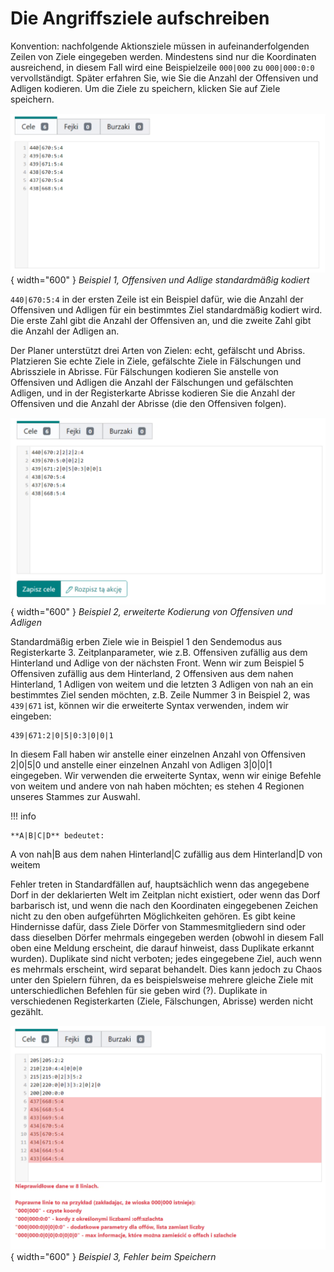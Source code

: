# Die Angriffsziele aufschreiben

Konvention: nachfolgende Aktionsziele müssen in aufeinanderfolgenden Zeilen von Ziele eingegeben werden. Mindestens sind nur die Koordinaten ausreichend, in diesem Fall wird eine Beispielzeile `000|000` zu `000|000:0:0` vervollständigt. Später erfahren Sie, wie Sie die Anzahl der Offensiven und Adligen kodieren. Um die Ziele zu speichern, klicken Sie auf Ziele speichern.

![alt text](image.png){ width="600" }
*Beispiel 1, Offensiven und Adlige standardmäßig kodiert*

`440|670:5:4` in der ersten Zeile ist ein Beispiel dafür, wie die Anzahl der Offensiven und Adligen für ein bestimmtes Ziel standardmäßig kodiert wird. Die erste Zahl gibt die Anzahl der Offensiven an, und die zweite Zahl gibt die Anzahl der Adligen an.

Der Planer unterstützt drei Arten von Zielen: echt, gefälscht und Abriss. Platzieren Sie echte Ziele in Ziele, gefälschte Ziele in Fälschungen und Abrissziele in Abrisse. Für Fälschungen kodieren Sie anstelle von Offensiven und Adligen die Anzahl der Fälschungen und gefälschten Adligen, und in der Registerkarte Abrisse kodieren Sie die Anzahl der Offensiven und die Anzahl der Abrisse (die den Offensiven folgen).

![alt text](image-1.png){ width="600" }
*Beispiel 2, erweiterte Kodierung von Offensiven und Adligen*

Standardmäßig erben Ziele wie in Beispiel 1 den Sendemodus aus Registerkarte 3. Zeitplanparameter, wie z.B. Offensiven zufällig aus dem Hinterland und Adlige von der nächsten Front. Wenn wir zum Beispiel 5 Offensiven zufällig aus dem Hinterland, 2 Offensiven aus dem nahen Hinterland, 1 Adligen von weitem und die letzten 3 Adligen von nah an ein bestimmtes Ziel senden möchten, z.B. Zeile Nummer 3 in Beispiel 2, was `439|671` ist, können wir die erweiterte Syntax verwenden, indem wir eingeben:

```
439|671:2|0|5|0:3|0|0|1
```

In diesem Fall haben wir anstelle einer einzelnen Anzahl von Offensiven 2|0|5|0 und anstelle einer einzelnen Anzahl von Adligen 3|0|0|1 eingegeben. Wir verwenden die erweiterte Syntax, wenn wir einige Befehle von weitem und andere von nah haben möchten; es stehen 4 Regionen unseres Stammes zur Auswahl.

!!! info

    **A|B|C|D** bedeutet: 
A von nah|B aus dem nahen Hinterland|C zufällig aus dem Hinterland|D von weitem

Fehler treten in Standardfällen auf, hauptsächlich wenn das angegebene Dorf in der deklarierten Welt im Zeitplan nicht existiert, oder wenn das Dorf barbarisch ist, und wenn die nach den Koordinaten eingegebenen Zeichen nicht zu den oben aufgeführten Möglichkeiten gehören. Es gibt keine Hindernisse dafür, dass Ziele Dörfer von Stammesmitgliedern sind oder dass dieselben Dörfer mehrmals eingegeben werden (obwohl in diesem Fall oben eine Meldung erscheint, die darauf hinweist, dass Duplikate erkannt wurden). Duplikate sind nicht verboten; jedes eingegebene Ziel, auch wenn es mehrmals erscheint, wird separat behandelt. Dies kann jedoch zu Chaos unter den Spielern führen, da es beispielsweise mehrere gleiche Ziele mit unterschiedlichen Befehlen für sie geben wird (?). Duplikate in verschiedenen Registerkarten (Ziele, Fälschungen, Abrisse) werden nicht gezählt.

![alt text](image-2.png){ width="600" }
*Beispiel 3, Fehler beim Speichern*
